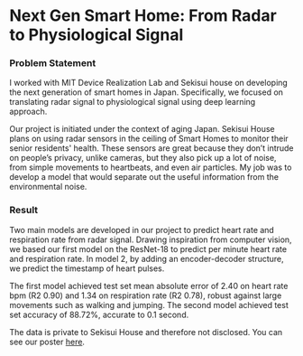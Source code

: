 # Next Gen Smart Home: From Radar to Physiological Signal

### Problem Statement
I worked with MIT Device Realization Lab and Sekisui house on developing the next generation of smart homes in Japan. Specifically, we focused on translating radar signal to physiological signal using deep learning approach.

Our project is initiated under the context of aging Japan. Sekisui House plans on using radar sensors in the ceiling of Smart Homes to monitor their senior residents' health. These sensors are great because they don’t intrude on people’s privacy, unlike cameras, but they also pick up a lot of noise, from simple movements to heartbeats, and even air particles. My job was to develop a model that would separate out the useful information from the environmental noise.

### Result

Two main models are developed in our project to predict heart rate and respiration rate from radar signal. Drawing inspiration from computer vision, we based our first model on the ResNet-18 to predict per minute heart rate and respiration rate. In model 2, by adding an encoder-decoder structure, we predict the timestamp of heart pulses. 

The first model achieved test set mean absolute error of 2.40 on heart rate bpm (R2 0.90) and 1.34 on respiration rate (R2 0.78), robust against large movements such as walking and jumping. The second model achieved test set accuracy of 88.72%, accurate to 0.1 second.

The data is private to Sekisui House and therefore not disclosed. You can see our poster <a href='https://static1.squarespace.com/static/6095834ad540ff11ba51a369/t/64de55d69a5f8d2596f9ce5b/1692292566811/MIT_Device_Realization_Lab_Rachel_Duan_Nicky_Zhang.pdf'>here</a>.